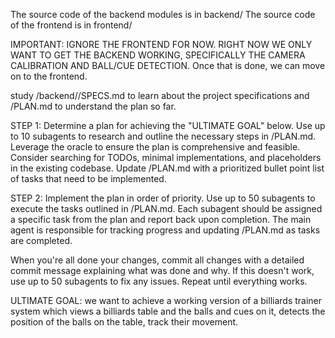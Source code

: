 The source code of the backend modules is in backend/<module>
The source code of the frontend is in frontend/<module>

IMPORTANT: IGNORE THE FRONTEND FOR NOW. RIGHT NOW WE ONLY WANT TO GET THE BACKEND WORKING, SPECIFICALLY THE CAMERA CALIBRATION AND BALL/CUE DETECTION. Once that is done, we can move on to the frontend.

study /backend/<module>/SPECS.md to learn about the project specifications and /PLAN.md to understand the plan so far.

STEP 1: Determine a plan for achieving the "ULTIMATE GOAL" below. Use up to 10 subagents to research and outline the necessary steps in /PLAN.md. Leverage the oracle to ensure the plan is comprehensive and feasible. Consider searching for TODOs, minimal implementations, and placeholders in the existing codebase. Update /PLAN.md with a prioritized bullet point list of tasks that need to be implemented.

STEP 2: Implement the plan in order of priority. Use up to 50 subagents to execute the tasks outlined in /PLAN.md. Each subagent should be assigned a specific task from the plan and report back upon completion. The main agent is responsible for tracking progress and updating /PLAN.md as tasks are completed.

When you're all done your changes, commit all changes with a detailed commit message explaining what was done and why.  If this doesn't work, use up to 50 subagents to fix any issues.  Repeat until everything works.

ULTIMATE GOAL: we want to achieve a working version of a billiards trainer system which views a billiards table and the balls and cues on it, detects the position of the balls on the table, track their movement.
